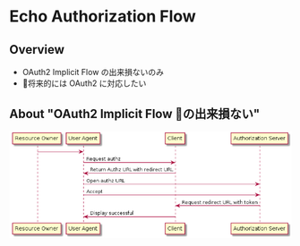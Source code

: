 Echo Authorization Flow
===

Overview
---
- OAuth2 Implicit Flow の出来損ないのみ
- 将来的には OAuth2 に対応したい

About "OAuth2 Implicit Flow の出来損ない"
---

<!--
```uml
"Resource Owner"->"User Agent"
"User Agent"->"Client" : Request authz
"Client"->"User Agent" : Return Authz URL with redirect URL
"User Agent"->"Authorization Server": Open authz URL
"User Agent"->"Authorization Server": Accept
"Authorization Server"->"Client" : Request redirect URL with token
"Client"->"User Agent" : Display successful
```
-->

[![](./_resources/psuedo-implicit-flow.png)]()
